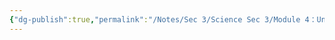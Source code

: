 ```yaml
---
{"dg-publish":true,"permalink":"/Notes/Sec 3/Science Sec 3/Module 4：Univers technologique/Chapitre 11：Le language des lignes/11.1：Le dessin technique/"}
---
```



